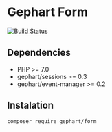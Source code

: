 Gephart Form
===

[![Build Status](https://travis-ci.org/gephart/form.svg?branch=master)](https://travis-ci.org/gephart/form)

Dependencies
---
 - PHP >= 7.0
 - gephart/sessions >= 0.3
 - gephart/event-manager >= 0.2

Instalation
---

```bash
composer require gephart/form
```

